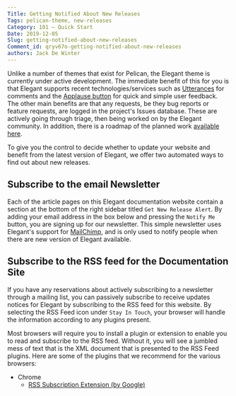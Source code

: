 ```yaml
---
Title: Getting Notified About New Releases
Tags: pelican-theme, new-releases
Category: 101 — Quick Start
Date: 2019-12-05
Slug: getting-notified-about-new-releases
Comment_id: qryv67o-getting-notified-about-new-releases
authors: Jack De Winter
---
```


Unlike a number of themes that exist for Pelican, the Elegant theme is currently under
active development. The immediate benefit of this for you is that Elegant supports
recent technologies/services such as [Utterances](https://utteranc.es/) for comments and
the [Applause button](https://applause-button.com/) for quick and simple user feedback.
The other main benefits are that any requests, be they bug reports or feature requests,
are logged in the project's Issues database. These are actively going through triage,
then being worked on by the Elegant community. In addition, there is a roadmap of the
planned work [available here](https://github.com/Pelican-Elegant/elegant/milestones).

To give you the control to decide whether to update your website and benefit from the
latest version of Elegant, we offer two automated ways to find out about new releases.

## Subscribe to the email Newsletter

Each of the article pages on this Elegant documentation website contain a section at
the bottom of the right sidebar titled `Get New Release Alert`. By adding your email
address in the box below and pressing the `Notify Me` button, you are signing up for our
newsletter. This simple newsletter uses Elegant's support for
[MailChimp](https://mailchimp.com/), <!-- yaspeller ignore -->
and is only used to notify people when there are new version of Elegant available.

## Subscribe to the RSS feed for the Documentation Site

If you have any reservations about actively subscribing to a newsletter through a
mailing list, you can passively subscribe to receive updates notices for Elegant by
subscribing to the RSS feed for this website. By selecting the RSS Feed icon under
`Stay In Touch`, your browser will handle the information according to any plugins
present.

Most browsers will require you to install a plugin or extension to enable you to read and
subscribe to the RSS feed. Without it, you will see a jumbled mess of text that is the
XML document that is presented to the RSS Feed plugins. Here are some of the plugins
that we recommend for the various browsers:

- Chrome
  - [RSS Subscription Extension (by Google)](https://chrome.google.com/webstore/detail/rss-subscription-extensio/nlbjncdgjeocebhnmkbbbdekmmmcbfjd)
